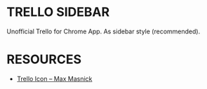 # TRELLO SIDEBAR

Unofficial Trello for Chrome App. As sidebar style (recommended).

# RESOURCES

- [Trello Icon – Max Masnick](http://goo.gl/AbJjX)
